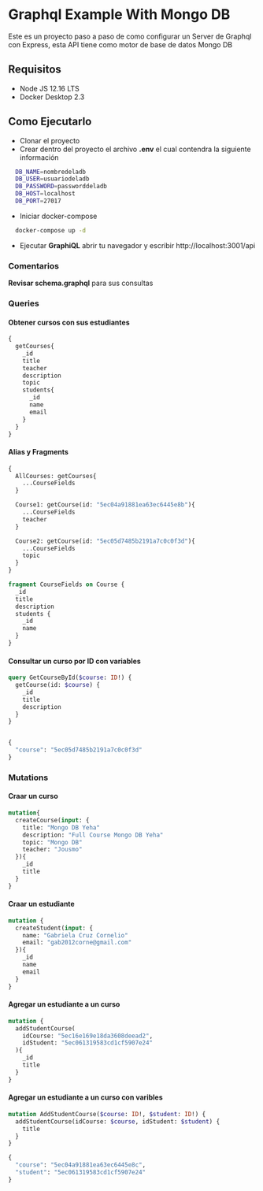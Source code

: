 # Graphql Example With Mongo DB

Este es un proyecto paso a paso de como configurar un Server de Graphql con Express, esta API tiene como motor de base de datos Mongo DB

## Requisitos
  * Node JS 12.16 LTS
  * Docker Desktop 2.3

## Como Ejecutarlo

  * Clonar el proyecto
  * Crear dentro del proyecto el archivo **.env** el cual contendra la siguiente información

```bash
  DB_NAME=nombredeladb
  DB_USER=usuariodeladb
  DB_PASSWORD=passworddeladb
  DB_HOST=localhost
  DB_PORT=27017
````

  * Iniciar docker-compose

```bash
  docker-compose up -d
```

  * Ejecutar **GraphiQL** abrir tu navegador y escribir http://localhost:3001/api


### Comentarios

**Revisar schema.graphql** para sus consultas

### Queries

#### Obtener cursos con sus estudiantes

```graphql
{
  getCourses{
    _id
    title
    teacher
    description
    topic
    students{
      _id
      name
      email
    }
  }
}
```

#### Alias y Fragments

```graphql
{
  AllCourses: getCourses{
    ...CourseFields
  }

  Course1: getCourse(id: "5ec04a91881ea63ec6445e8b"){
    ...CourseFields
    teacher
  }

  Course2: getCourse(id: "5ec05d7485b2191a7c0c0f3d"){
    ...CourseFields
    topic
  }
}

fragment CourseFields on Course {
  _id
  title
  description
  students {
    _id
    name
  }
}
```

#### Consultar un curso por ID con variables

```graphql
query GetCourseById($course: ID!) {
  getCourse(id: $course) {
    _id
    title
    description
  }
}


{
  "course": "5ec05d7485b2191a7c0c0f3d"
}
```

### Mutations

#### Craar un curso

```graphql
mutation{
  createCourse(input: {
    title: "Mongo DB Yeha"
    description: "Full Course Mongo DB Yeha"
    topic: "Mongo DB"
    teacher: "Jousmo"
  }){
    _id
    title
  }
}
```

#### Craar un estudiante

```graphql
mutation {
  createStudent(input: {
    name: "Gabriela Cruz Cornelio"
    email: "gab2012corne@gmail.com"
  }){
    _id
    name
    email
  }
}
```

#### Agregar un estudiante a un curso

```graphql
mutation {
  addStudentCourse(
    idCourse: "5ec16e169e18da3608deead2",
    idStudent: "5ec061319583cd1cf5907e24"
  ){
    _id
    title
  }
}
```

#### Agregar un estudiante a un curso con varibles

```graphql
mutation AddStudentCourse($course: ID!, $student: ID!) {
  addStudentCourse(idCourse: $course, idStudent: $student) {
  	title
  }
}

{
  "course": "5ec04a91881ea63ec6445e8c",
  "student": "5ec061319583cd1cf5907e24"
}
```
